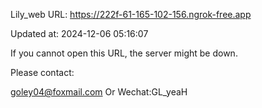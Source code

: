 Lily_web URL: https://222f-61-165-102-156.ngrok-free.app

Updated at: 2024-12-06 05:16:07

If you cannot open this URL, the server might be down.

Please contact: 

goley04@foxmail.com Or Wechat:GL_yeaH